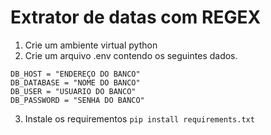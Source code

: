 # Extrator de datas com REGEX

1. Crie um ambiente virtual python
2. Crie um arquivo .env contendo os seguintes dados.
``` 
DB_HOST = "ENDEREÇO DO BANCO"
DB_DATABASE = "NOME DO BANCO"
DB_USER = "USUARIO DO BANCO"
DB_PASSWORD = "SENHA DO BANCO"
```
3. Instale os requirementos ``pip install requirements.txt``